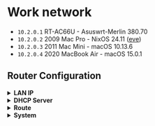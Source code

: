 # Work network

- `10.2.0.1` RT-AC66U - Asuswrt-Merlin 380.70
- `10.2.0.2` 2009 Mac Pro - NixOS 24.11 ([eve](https://github.com/suderman/nixos/tree/main/configurations/eve))
- `10.2.0.3` 2011 Mac Mini - macOS 10.13.6
- `10.2.0.4` 2020 MacBook Air - macOS 15.0.1

## Router Configuration

<details>
<summary><b>LAN IP</b></summary>
  
|             | https://10.2.0.1:8443/Advanced_LAN_Content.asp |
|-------------|------------------------------------------------|
| Device Name | `rt`                                           |
| IP Address  | `10.2.0.1`                                     |
| Subnet Mask | `255.255.255.0`                                |

</details>

<details>
<summary><b>DHCP Server</b></summary>

|                                                         |    https://10.2.0.1:8443/Advanced_DHCP_Content.asp                                                 |
|---------------------------------------------------------|----------------------------------------------------------------------------------------------------|
| Enable the DHCP Server                                  | `Yes`                                                                                              |
| RT-AC66U's Domain Name                                  | `work`                                                                                             |
| IP Pool Starting Address                                | `10.2.0.2`                                                                                         |
| IP Pool Ending Address                                  | `10.2.0.254`                                                                                       |
| Default Gateway                                         | `10.2.0.1`                                                                                         |
| DNS Server 1                                            | `10.2.0.2`                                                                                         |
| Advertise router's IP in addition to user-specified DNS | `No`                                                                                               |
| Forward local domain queries to upstream DNS            | `No`                                                                                               |
| Enable Manual Assignment                                | `Yes`                                                                                              |
| Manually Assigned IP around the DHCP list               | [networks/work/default.nix](https://github.com/suderman/nixos/tree/main/networks/work/default.nix) |

</details>

<details>
<summary><b>Route</b></summary>

|                       | https://10.2.0.1:8443/Advanced_GWStaticRoute_Content.asp | 
|-----------------------|----------------------------------------------------------|
| Enable static routes  | `Yes`                                                    |

| Network/Host IP | Netmask       | Gateway  | Metric | Interface |
|-----------------|---------------|----------|--------|-----------|
| 100.64.0.0      | 255.192.0.0   | 10.2.0.2 |        | LAN       |
| 10.1.0.0        | 255.255.255.0 | 10.2.0.2 |        | LAN       |
| 10.3.0.0        | 255.255.255.0 | 10.2.0.2 |        | LAN       |

</details>

<details>
<summary><b>System</b></summary>

|                                                             | https://10.2.0.1:8443/Advanced_System_Content.asp                                                |
|-------------------------------------------------------------|--------------------------------------------------------------------------------------------------|
| Router Login Name                                           | `suderman`                                                                                       |
| Enable SSH                                                  | `LAN only`                                                                                       |
| SSH server port                                             | `22`                                                                                             |
| SSH Authentication key                                      | [secrets/keys/default.nix](https://github.com/suderman/nixos/blob/main/secrets/keys/default.nix) |
| Authentication Method                                       | `HTTPS`                                                                                          |
| HTTPS Lan port                                              | `8443`                                                                                           |

</details>

